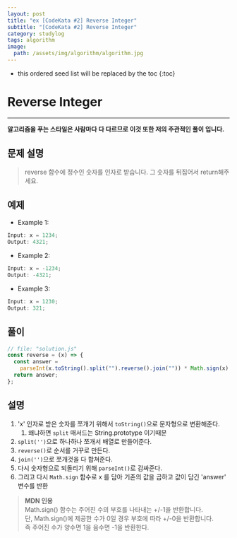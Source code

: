 ```yaml
---
layout: post
title: "ex [CodeKata #2] Reverse Integer"
subtitle: "[CodeKata #2] Reverse Integer"
category: studylog
tags: algorithm
image:
  path: /assets/img/algorithm/algorithm.jpg
---
```


<!--more-->

- this ordered seed list will be replaced by the toc
  {:toc}

# Reverse Integer

---

**알고리즘을 푸는 스타일은 사람마다 다 다르므로 이것 또한 저의 주관적인 풀이 입니다.**

## 문제 설명

> reverse 함수에 정수인 숫자를 인자로 받습니다. 그 숫자를 뒤집어서 return해주세요.

## 예제

- Example 1:

```js
Input: x = 1234;
Output: 4321;
```

- Example 2:

```js
Input: x = -1234;
Output: -4321;
```

- Example 3:

```js
Input: x = 1230;
Output: 321;
```

## 풀이

```js
// file: "solution.js"
const reverse = (x) => {
  const answer =
    parseInt(x.toString().split("").reverse().join("")) * Math.sign(x);
  return answer;
};
```

## 설명

1. 'x' 인자로 받은 숫자를 쪼개기 위해서 `toString()`으로 문자형으로 변환해준다.
   1. 왜냐하면 `split` 매서드는 String.prototype 이기때문
2. `split('')`으로 하나하나 쪼개서 배열로 만들어준다.
3. `reverse()`로 순서를 거꾸로 만든다.
4. `join('')`으로 쪼개것을 다 합쳐준다.
5. 다시 숫자형으로 되돌리기 위해 `parseInt()`로 감싸준다.
6. 그리고 다시 `Math.sign` 함수로 x 를 담아 기존의 값을 곱하고 값이 담긴 'answer' 변수를 반환

> **MDN 인용**  
> Math.sign() 함수는 주어진 수의 부호를 나타내는 +/-1을 반환합니다.  
> 단, Math.sign()에 제공한 수가 0일 경우 부호에 따라 +/-0을 반환합니다.  
> 즉 주어진 수가 양수면 1을 음수면 -1을 반환한다.
